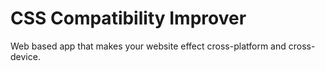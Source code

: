 # CSS Compatibility Improver
Web based app that makes your website effect cross-platform and cross-device.
